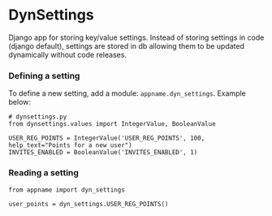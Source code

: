 # DynSettings

Django app for storing key/value settings. Instead of storing settings in code (django default), settings are stored in db allowing them to be updated dynamically without code releases. 

### Defining a setting

To define a new setting, add a module: `appname.dyn_settings`. Example below:

	# dynsettings.py
	from dynsettings.values import IntegerValue, BooleanValue
	
	USER_REG_POINTS = IntegerValue('USER_REG_POINTS', 100, help_text="Points for a new user")
	INVITES_ENABLED = BooleanValue('INVITES_ENABLED', 1)


### Reading a setting

	from appname import dyn_settings 
	
	user_points = dyn_settings.USER_REG_POINTS()